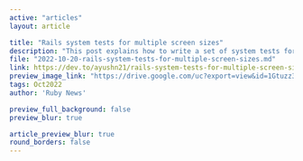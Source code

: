```yaml
---
active: "articles"
layout: article

title: "Rails system tests for multiple screen sizes"
description: "This post explains how to write a set of system tests for mobile screens."
file: "2022-10-20-rails-system-tests-for-multiple-screen-sizes.md"
link: https://dev.to/ayushn21/rails-system-tests-for-multiple-screen-sizes-29o6 
preview_image_link: "https://drive.google.com/uc?export=view&id=1Gtuzz3nDPGcDGZe-v1SCxhaO_VZLt7ra"
tags: Oct2022
author: 'Ruby News'

preview_full_background: false
preview_blur: true

article_preview_blur: true
round_borders: false
---
```


